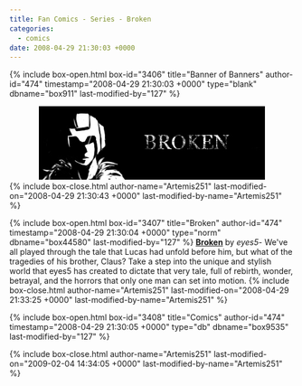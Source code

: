 ```yaml
---
title: Fan Comics - Series - Broken
categories:
  - comics
date: 2008-04-29 21:30:03 +0000
---
```

{% include box-open.html box-id="3406" title="Banner of Banners" author-id="474" timestamp="2008-04-29 21:30:03 +0000" type="blank" dbname="box911" last-modified-by="127" %}
<center><img src="/comics/series/broken/brokenbanner.jpg" /></center>
{% include box-close.html author-name="Artemis251" last-modified-on="2008-04-29 21:30:43 +0000" last-modified-by-name="Artemis251" %}

{% include box-open.html box-id="3407" title="Broken" author-id="474" timestamp="2008-04-29 21:30:04 +0000" type="norm" dbname="box44580" last-modified-by="127" %}
<b><u>Broken</u></b> by <i>eyes5</i>-  We've all played through the tale that Lucas had unfold before him, but what of the tragedies of his brother, Claus?  Take a step into the unique and stylish world that eyes5 has created to dictate that very tale, full of rebirth, wonder, betrayal, and the horrors that only one man can set into motion.
{% include box-close.html author-name="Artemis251" last-modified-on="2008-04-29 21:33:25 +0000" last-modified-by-name="Artemis251" %}

{% include box-open.html box-id="3408" title="Comics" author-id="474" timestamp="2008-04-29 21:30:05 +0000" type="db" dbname="box9535" last-modified-by="127" %}
<center><navigator search="`Content` LIKE 'Broken%'" display="no" quantity="50" section="description" /><displaytor mode="twocolumnlist" /></center>
{% include box-close.html author-name="Artemis251" last-modified-on="2009-02-04 14:34:05 +0000" last-modified-by-name="Artemis251" %}
